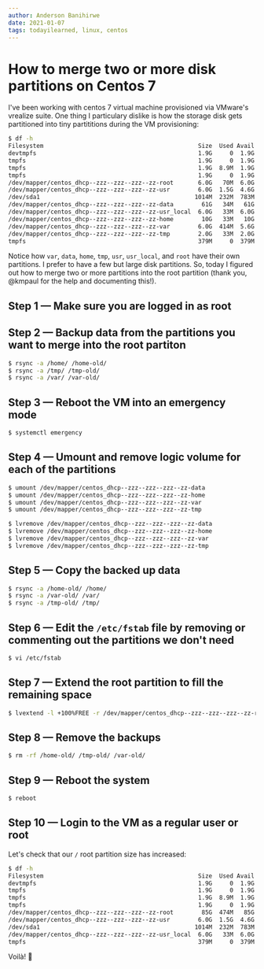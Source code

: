 ```yaml
---
author: Anderson Banihirwe
date: 2021-01-07
tags: todayilearned, linux, centos
---
```


# How to merge two or more disk partitions on Centos 7

I've been working with centos 7 virtual machine provisioned via VMware's vrealize suite. One thing I particulary dislike is how the storage disk gets partitioned into tiny partititions during the VM provisioning:

```bash
$ df -h
Filesystem                                            Size  Used Avail Use% Mounted on
devtmpfs                                              1.9G     0  1.9G   0% /dev
tmpfs                                                 1.9G     0  1.9G   0% /dev/shm
tmpfs                                                 1.9G  8.9M  1.9G   1% /run
tmpfs                                                 1.9G     0  1.9G   0% /sys/fs/cgroup
/dev/mapper/centos_dhcp--zzz--zzz--zzz--zz-root       6.0G   70M  6.0G   2% /
/dev/mapper/centos_dhcp--zzz--zzz--zzz--zz-usr        6.0G  1.5G  4.6G  24% /usr
/dev/sda1                                            1014M  232M  783M  23% /boot
/dev/mapper/centos_dhcp--zzz--zzz--zzz--zz-data        61G   34M   61G   1% /data
/dev/mapper/centos_dhcp--zzz--zzz--zzz--zz-usr_local  6.0G   33M  6.0G   1% /usr/local
/dev/mapper/centos_dhcp--zzz--zzz--zzz--zz-home        10G   33M   10G   1% /home
/dev/mapper/centos_dhcp--zzz--zzz--zzz--zz-var        6.0G  414M  5.6G   7% /var
/dev/mapper/centos_dhcp--zzz--zzz--zzz--zz-tmp        2.0G   33M  2.0G   2% /tmp
tmpfs                                                 379M     0  379M   0% /run/user/1001
```

Notice how `var`, `data`, `home`, `tmp`, `usr`, `usr_local`, and `root` have their own partitions. I prefer to have a few but large disk partitions. So, today I figured out how to merge two or more partitions into the root partition (thank you, @kmpaul for the help and documenting this!).

## Step 1 — Make sure you are logged in as root

## Step 2 — Backup data from the partitions you want to merge into the root partiton

```bash
$ rsync -a /home/ /home-old/
$ rsync -a /tmp/ /tmp-old/
$ rsync -a /var/ /var-old/
```

## Step 3 — Reboot the VM into an emergency mode

```bash
$ systemctl emergency
```

## Step 4 — Umount and remove logic volume for each of the partitions

```bash
$ umount /dev/mapper/centos_dhcp--zzz--zzz--zzz--zz-data
$ umount /dev/mapper/centos_dhcp--zzz--zzz--zzz--zz-home
$ umount /dev/mapper/centos_dhcp--zzz--zzz--zzz--zz-var
$ umount /dev/mapper/centos_dhcp--zzz--zzz--zzz--zz-tmp
```

```bash
$ lvremove /dev/mapper/centos_dhcp--zzz--zzz--zzz--zz-data
$ lvremove /dev/mapper/centos_dhcp--zzz--zzz--zzz--zz-home
$ lvremove /dev/mapper/centos_dhcp--zzz--zzz--zzz--zz-var
$ lvremove /dev/mapper/centos_dhcp--zzz--zzz--zzz--zz-tmp
```

## Step 5 — Copy the backed up data

```bash
$ rsync -a /home-old/ /home/
$ rsync -a /var-old/ /var/
$ rsync -a /tmp-old/ /tmp/
```

## Step 6 — Edit the `/etc/fstab` file by removing or commenting out the partitions we don't need

```bash
$ vi /etc/fstab
```

## Step 7 — Extend the root partition to fill the remaining space

```bash
$ lvextend -l +100%FREE -r /dev/mapper/centos_dhcp--zzz--zzz--zzz--zz-root
```

## Step 8 — Remove the backups

```bash
$ rm -rf /home-old/ /tmp-old/ /var-old/
```

## Step 9 — Reboot the system

```bash
$ reboot
```

## Step 10 — Login to the VM as a regular user or root

Let's check that our `/` root partition size has increased:

```bash
$ df -h
Filesystem                                            Size  Used Avail Use% Mounted on
devtmpfs                                              1.9G     0  1.9G   0% /dev
tmpfs                                                 1.9G     0  1.9G   0% /dev/shm
tmpfs                                                 1.9G  8.9M  1.9G   1% /run
tmpfs                                                 1.9G     0  1.9G   0% /sys/fs/cgroup
/dev/mapper/centos_dhcp--zzz--zzz--zzz--zz-root        85G  474M   85G   1% /
/dev/mapper/centos_dhcp--zzz--zzz--zzz--zz-usr        6.0G  1.5G  4.6G  24% /usr
/dev/sda1                                            1014M  232M  783M  23% /boot
/dev/mapper/centos_dhcp--zzz--zzz--zzz--zz-usr_local  6.0G   33M  6.0G   1% /usr/local
tmpfs                                                 379M     0  379M   0% /run/user/1001
```

Voilà! 🙌
